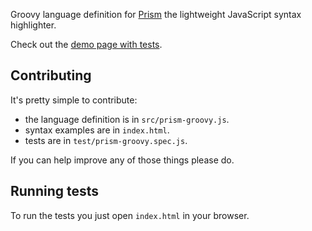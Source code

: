 Groovy language definition for [Prism](http://prismjs.com/) the lightweight JavaScript syntax highlighter.

Check out the [demo page with tests](http://freeside.co/prism-groovy).

## Contributing

It's pretty simple to contribute:

* the language definition is in `src/prism-groovy.js`.
* syntax examples are in `index.html`.
* tests are in `test/prism-groovy.spec.js`.

If you can help improve any of those things please do.

## Running tests

To run the tests you just open `index.html` in your browser.
